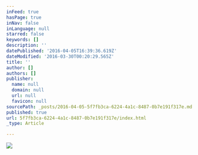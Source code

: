 ```yaml
---
inFeed: true
hasPage: true
inNav: false
inLanguage: null
starred: false
keywords: []
description: ''
datePublished: '2016-04-05T16:39:36.619Z'
dateModified: '2016-03-30T00:20:29.565Z'
title: ''
author: []
authors: []
publisher:
  name: null
  domain: null
  url: null
  favicon: null
sourcePath: _posts/2016-04-05-5f7fb3ca-6224-4a1c-8487-0b7e191f317e.md
published: true
url: 5f7fb3ca-6224-4a1c-8487-0b7e191f317e/index.html
_type: Article

---
```

![](https://the-grid-user-content.s3-us-west-2.amazonaws.com/65fe3c6a-246d-401b-bffb-e83b34d93cfa.jpg)